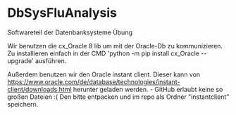 # DbSysFluAnalysis
Softwareteil der Datenbanksysteme Übung

Wir benutzen die cx_Oracle 8 lib um mit der Oracle-Db zu kommunizieren.
Zu installieren einfach in der CMD 'python -m pip install cx_Oracle --upgrade' ausführen.

Außerdem benutzen wir den Oracle instant client. Dieser kann von https://www.oracle.com/de/database/technologies/instant-client/downloads.html herunter geladen werden. - GitHub erlaubt keine so großen Dateien :(
Den bitte entpacken und im repo als Ordner "instantclient" speichern.


